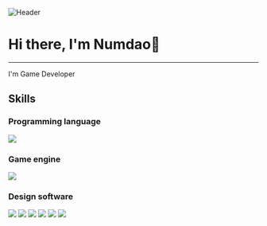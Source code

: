 ![Header](https://github.com/NumdyPixe1/NumdyPixe1/assets/120677321/65636fab-061b-42c1-ad18-e6a253c60b66)
<h1> Hi there, I'm Numdao👋</h1>
<hr>
 I'm Game Developer

<p align="left"> 
<h2 align="left">Skills</h2>
<h3 align="left">Programming language</h3>
<img src="https://img.shields.io/badge/C%23-239120?style=for-the-badge&logo=c-sharp&logoColor=white"/>

<h3 align="left">Game engine</h3>
<img src="https://img.shields.io/badge/unity-%23000000.svg?style=for-the-badge&logo=unity&logoColor=white"/>  
<h3 align="left">Design software</h3>
<img src="https://img.shields.io/badge/Adobe%20After%20Effects-9999FF.svg?style=for-the-badge&logo=Adobe%20After%20Effects&logoColor=white"/>
 <img src="https://img.shields.io/badge/adobe%20illustrator-%23FF9A00.svg?style=for-the-badge&logo=adobe%20illustrator&logoColor=white"/>
 <img src="https://img.shields.io/badge/adobe%20photoshop-%2331A8FF.svg?style=for-the-badge&logo=adobe%20photoshop&logoColor=white"/>
 <img src="https://img.shields.io/badge/Aseprite-FFFFFF?style=for-the-badge&logo=Aseprite&logoColor=#7D929E"/>
 <img src="https://img.shields.io/badge/blender-%23F5792A.svg?style=for-the-badge&logo=blender&logoColor=white"/>
 <img src="https://img.shields.io/badge/figma-%23F24E1E.svg?style=for-the-badge&logo=figma&logoColor=white"/>
</p
                                                                                                                                                                                                                      <!--                                                                                                                                                                                                                    [![Top Langs](https://github-readme-stats.vercel.app/api/top-langs/?username=NumdyPixe1&theme=dracula)](https://github.com/NumdyPixe1/github-readme-stats) 
                                                                                                                                                                                                                                                                                                                                                                                                                                          ![Anurag's GitHub stats](https://github-readme-stats.vercel.app/api?username=NumdyPixe1&show_icons=true&theme=dracula)             
 -->                                                                                                                                                                                                                                                                                                                                                                                                                                                                                                                                                                                                                                                                                                                                                                                                                                                                                                                                                                                                                                                                                                                                                                                                                                                                                                                                                                                                                                                                                                                                     

